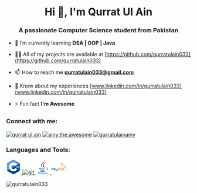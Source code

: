 <h1 align="center">Hi 👋, I'm Qurrat Ul Ain</h1>
<h3 align="center">A passionate Computer Science student from Pakistan</h3>

- 🌱 I’m currently learning **DSA | OOP | Java**

- 👨‍💻 All of my projects are available at [https://github.com/qurratulain033](https://github.com/qurratulain033)

- 📫 How to reach me **qurratulain033@gmail.com**

- 📄 Know about my experiences [www.linkedin.com/in/qurratulain033](www.linkedin.com/in/qurratulain033)

- ⚡ Fun fact **I'm Awesome**

<h3 align="left">Connect with me:</h3>
<p align="left">
<a href="https://linkedin.com/in/qurrat ul ain" target="blank"><img align="center" src="https://raw.githubusercontent.com/rahuldkjain/github-profile-readme-generator/master/src/images/icons/Social/linked-in-alt.svg" alt="qurrat ul ain" height="30" width="40" /></a>
<a href="https://instagram.com/ainy.the.awesome" target="blank"><img align="center" src="https://raw.githubusercontent.com/rahuldkjain/github-profile-readme-generator/master/src/images/icons/Social/instagram.svg" alt="ainy.the.awesome" height="30" width="40" /></a>
<a href="https://www.youtube.com/c/qurratulainainy" target="blank"><img align="center" src="https://raw.githubusercontent.com/rahuldkjain/github-profile-readme-generator/master/src/images/icons/Social/youtube.svg" alt="qurratulainainy" height="30" width="40" /></a>
</p>

<h3 align="left">Languages and Tools:</h3>
<p align="left"> <a href="https://www.w3schools.com/cpp/" target="_blank" rel="noreferrer"> <img src="https://raw.githubusercontent.com/devicons/devicon/master/icons/cplusplus/cplusplus-original.svg" alt="cplusplus" width="40" height="40"/> </a> <a href="https://git-scm.com/" target="_blank" rel="noreferrer"> <img src="https://www.vectorlogo.zone/logos/git-scm/git-scm-icon.svg" alt="git" width="40" height="40"/> </a> <a href="https://www.java.com" target="_blank" rel="noreferrer"> <img src="https://raw.githubusercontent.com/devicons/devicon/master/icons/java/java-original.svg" alt="java" width="40" height="40"/> </a> <a href="https://www.mysql.com/" target="_blank" rel="noreferrer"> <img src="https://raw.githubusercontent.com/devicons/devicon/master/icons/mysql/mysql-original-wordmark.svg" alt="mysql" width="40" height="40"/> </a> </p>

<p><img align="center" src="https://github-readme-stats.vercel.app/api/top-langs?username=qurratulain033&show_icons=true&locale=en&layout=compact" alt="qurratulain033" /></p>
